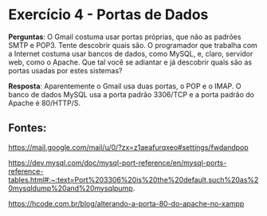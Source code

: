 # Exercício 4 - Portas de Dados

**Perguntas**: O Gmail costuma usar portas próprias, que não as padrões SMTP e POP3. Tente descobrir quais são. O programador que trabalha com a Internet costuma usar bancos de dados, como MySQL, e, claro, servidor web, como o Apache. Que tal você se adiantar e já descobrir quais são as portas usadas por estes sistemas?





**Resposta**: Aparentemente o Gmail usa duas portas, o POP e o IMAP. O banco de dados MySQL usa a porta padrão 3306/TCP e a porta padrão do Apache é 80/HTTP/S.







## Fontes:

https://mail.google.com/mail/u/0/?zx=z1aeafurqxeo#settings/fwdandpop

https://dev.mysql.com/doc/mysql-port-reference/en/mysql-ports-reference-tables.html#:~:text=Port%203306%20is%20the%20default,such%20as%20mysqldump%20and%20mysqlpump.

https://hcode.com.br/blog/alterando-a-porta-80-do-apache-no-xampp
